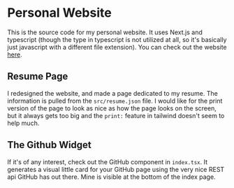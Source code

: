 # Personal Website
This is the source code for my personal website. It uses Next.js and typescript (though the type in typescript is not utilized at all, so it's basically just javascript with a different file extension). You can check out the website [here](https://www.maxortner.com).

## Resume Page
I redesigned the website, and made a page dedicated to my resume. The information is pulled from the `src/resume.json` file. I would like for the print version of the page to look as nice as how the page looks on the screen, but it always gets too big and the `print:` feature in tailwind doesn't seem to help much.

## The Github Widget
If it's of any interest, check out the GitHub component in `index.tsx`. It generates a visual little card for your GitHub page using the very nice REST api GitHub has out there. Mine is visible at the bottom of the index page.